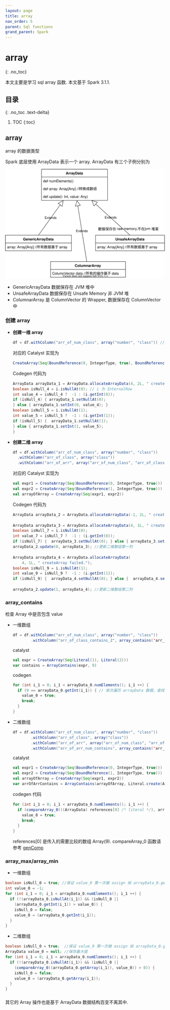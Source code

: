 ```yaml
---
layout: page
title: array
nav_order: 5
parent: Sql functions
grand_parent: Spark
---
```


# array
{: .no_toc}

本文主要是学习 sql array 函数. 本文基于 Spark 3.1.1.

## 目录
{: .no_toc .text-delta}

1. TOC
{:toc}

## array

array 的数据类型

Spark 底层使用 ArrayData 表示一个 array. ArrayData 有三个子例分别为

![functions](/docs/spark/sql-functions/array/functions.svg)

- GenericArrayData 数据保存在 JVM 堆中
- UnsafeArrayData 数据保存在 Unsafe Memory 非 JVM 堆
- ColumnarArray 是 ColumnVector 的 Wrapper, 数据保存在 ColumnVector中

### 创建 array

- **创建一维 array**

  ``` scala
  df = df.withColumn("arr_of_num_class", array("number", "class")) //arr_of_num_class包含 number, class 列
  ```

  对应的 Catalyst 实现为

  ``` scala
  CreateArray(Seq(BoundReference(0, IntegerType, true), BoundReference(1, IntegerType, true)))
  ```

  Codegen 代码为

  ``` java
  ArrayData arrayData_1 = ArrayData.allocateArrayData(4, 2L, " createArray failed."); //生成 ArrayData
  boolean isNull_4 = i.isNullAt(0); // i 为 InternalRow
  int value_4 = isNull_4 ?  -1 : (i.getInt(0));
  if (isNull_4) { arrayData_1.setNullAt(0);
  } else { arrayData_1.setInt(0, value_4); }
  boolean isNull_5 = i.isNullAt(1);
  int value_5 = isNull_5 ?  -1 : (i.getInt(1));
  if (isNull_5) {  arrayData_1.setNullAt(1);
  } else { arrayData_1.setInt(1, value_5);
  }
  ```

- **创建二维 array**

  ``` scala
  df = df.withColumn("arr_of_num_class", array("number", "class"))
    .withColumn("arr_of_class", array("class"))
    .withColumn("arr_of_arr", array("arr_of_num_class", "arr_of_class")) //创建二维数组
  ```

  对应的 Catalyst 实现为

  ``` scala
  val expr1 = CreateArray(Seq(BoundReference(0, IntegerType, true)))
  val expr2 = CreateArray(Seq(BoundReference(1, IntegerType, true)))
  val arrayOfArray = CreateArray(Seq(expr1, expr2))
  ```

  Codegen 代码为

  ``` java
  ArrayData arrayData_2 = ArrayData.allocateArrayData(-1, 2L, " createArray failed.");// 二维数组

  ArrayData arrayData_3 = ArrayData.allocateArrayData(4, 1L, " createArray failed."); // InternalRow 第一列数据生成一维数组
  boolean isNull_7 = i.isNullAt(0);
  int value_7 = isNull_7 ?  -1 : (i.getInt(0));
  if (isNull_7) {  arrayData_3.setNullAt(0); } else { arrayData_3.setInt(0, value_7);  }
  arrayData_2.update(0, arrayData_3); //更新二维数组第一列

  ArrayData arrayData_4 = ArrayData.allocateArrayData(
      4, 1L, " createArray failed.");
  boolean isNull_9 = i.isNullAt(1);
  int value_9 = isNull_9 ?  -1 : (i.getInt(1));
  if (isNull_9) {  arrayData_4.setNullAt(0); } else {  arrayData_4.setInt(0, value_9);  }

  arrayData_2.update(1, arrayData_4); //更新二维数组第二列
  ```

### array_contains

检查 Array 中是否包含 value

- 一维数组

  ``` scala
  df = df.withColumn("arr_of_num_class", array("number", "class"))
          .withColumn("arr_of_class_contains_2", array_contains('arr_of_num_class, 2))
  ```

  catalyst

  ``` scala
  val expr = CreateArray(Seq(Literal(1), Literal(2)))
  var contains = ArrayContains(expr, 9)
  ```

  codegen

  ``` java
  for (int i_1 = 0; i_1 < arrayData_0.numElements(); i_1 ++) {
    if (9 == arrayData_0.getInt(i_1)) { // 依次遍历 arrayData 数据，查找是否有 1
      value_0 = true;
      break;
    }
  }
  ```

- 二维数组

  ``` scala
  df = df.withColumn("arr_of_num_class", array("number", "class"))
          .withColumn("arr_of_class", array("class"))
          .withColumn("arr_of_arr", array("arr_of_num_class", "arr_of_class"))
          .withColumn("arr_of_arr_num_contains", array_contains('arr_of_arr, Array(1001, 2)))
  ```

  catalyst

  ``` scala
  val expr1 = CreateArray(Seq(BoundReference(0, IntegerType, true)))
  val expr2 = CreateArray(Seq(BoundReference(1, IntegerType, true)))
  val arrayOfArray = CreateArray(Seq(expr1, expr2))
  var arrOfArrContains = ArrayContains(arrayOfArray, Literal.create(Array(9)))
  ```

  codegen 代码

  ``` java
  for (int i_1 = 0; i_1 < arrayData_0.numElements(); i_1 ++) {
    if (compareArray_0(((ArrayData) references[0] /* literal */), arrayData_0.getArray(i_1)) == 0) {
      value_0 = true;
      break;
    }
  }
  ```

  references[0] 是传入的需要比较的数组 Array(9). compareArray_0 函数请参考 [genComp](/docs/spark/codegen/codegen-context/codegencontext2.html#gencomp)

### array_max/array_min

- 一维数组

``` java
boolean isNull_0 = true; //保证 value_0 第一次被 assign 给 arrayData_0.getInt(0)
int value_0 = -1;
for (int i_1 = 0; i_1 < arrayData_0.numElements(); i_1 ++) {
  if (!(arrayData_0.isNullAt(i_1)) && (isNull_0 ||
    (arrayData_0.getInt(i_1)) > value_0)) {
    isNull_0 = false;
    value_0 = (arrayData_0.getInt(i_1));
  }
}
```

- 二维数组

``` java
boolean isNull_0 = true;  //保证 value_0 第一次被 assign 给 arrayData_0.getInt(0)
ArrayData value_0 = null; //保存最大值
for (int i_1 = 0; i_1 < arrayData_0.numElements(); i_1 ++) {
  if (!(arrayData_0.isNullAt(i_1)) && (isNull_0 ||
    (compareArray_0((arrayData_0.getArray(i_1)), value_0)) > 0)) {
    isNull_0 = false;
    value_0 = (arrayData_0.getArray(i_1)); 
  }
}
```

###

其它的 Array 操作也是基于 ArrayData 数据结构百变不离其中.